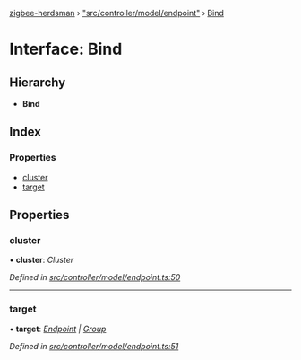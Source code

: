 [zigbee-herdsman](../README.md) › ["src/controller/model/endpoint"](../modules/_src_controller_model_endpoint_.md) › [Bind](_src_controller_model_endpoint_.bind.md)

# Interface: Bind

## Hierarchy

* **Bind**

## Index

### Properties

* [cluster](_src_controller_model_endpoint_.bind.md#cluster)
* [target](_src_controller_model_endpoint_.bind.md#target)

## Properties

###  cluster

• **cluster**: *Cluster*

*Defined in [src/controller/model/endpoint.ts:50](https://github.com/Koenkk/zigbee-herdsman/blob/master/src/src/controller/model/endpoint.ts#L50)*

___

###  target

• **target**: *[Endpoint](../classes/_src_controller_model_endpoint_.endpoint.md) | [Group](../classes/_src_controller_model_group_.group.md)*

*Defined in [src/controller/model/endpoint.ts:51](https://github.com/Koenkk/zigbee-herdsman/blob/master/src/src/controller/model/endpoint.ts#L51)*
